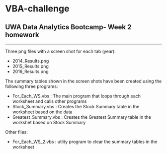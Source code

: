 # VBA-challenge
## UWA Data Analytics Bootcamp- Week 2 homework 
------------------------------------------------
Three png files with a screen shot for each tab (year):
* 2014_Results.png
* 2015_Results.png
* 2016_Results.png

The summary tables shown in the screen shots have been created using the following three programs:
* For_Each_WS.vbs : The main program that loops through each worksheet and calls other programs
* Stock_Summary.vbs : Creates the Stock Summary table in the worksheet based on the data
* Greatest_Summary.vbs : Creates the Greatest Summary table in the workshet based on Stock Summary

Other files:
* For_Each_WS_2.vbs : utlity program to clear the summary tables in the worksheet

